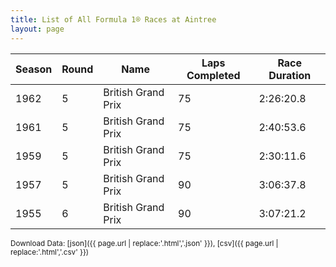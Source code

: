 ```yaml
---
title: List of All Formula 1® Races at Aintree
layout: page
---
```


| Season | Round | Name | Laps Completed | Race Duration |
|--|--|--|--|--|
| 1962 | 5 | British Grand Prix | 75 | 2:26:20.8 |
| 1961 | 5 | British Grand Prix | 75 | 2:40:53.6 |
| 1959 | 5 | British Grand Prix | 75 | 2:30:11.6 |
| 1957 | 5 | British Grand Prix | 90 | 3:06:37.8 |
| 1955 | 6 | British Grand Prix | 90 | 3:07:21.2 |

<small>Download Data: [json]({{ page.url | replace:'.html','.json' }}), [csv]({{ page.url | replace:'.html','.csv' }})</small>
